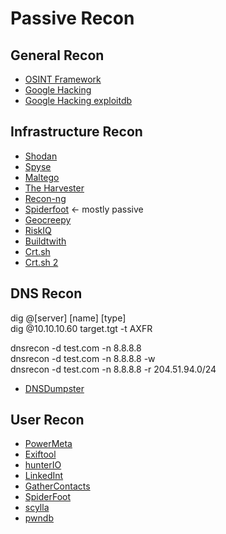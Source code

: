 # Passive Recon

## General Recon
* [OSINT Framework](https://osintframework.com/)
* [Google Hacking](https://en.wikipedia.org/wiki/Google_hacking)
* [Google Hacking exploitdb](https://www.exploit-db.com/google-hacking-database)

## Infrastructure Recon
* [Shodan](https://www.shodan.io/)
* [Spyse](https://spyse.com/)
* [Maltego](https://www.maltego.com/?utm_source=paterva.com&utm_medium=referral&utm_campaign=301)
* [The Harvester](https://github.com/laramies/theHarvester)
* [Recon-ng](https://github.com/lanmaster53/recon-ng)
* [Spiderfoot](https://www.spiderfoot.net) <- mostly passive
* [Geocreepy](https://www.geocreepy.com/)
* [RiskIQ](https://community.riskiq.com/home)
* [Buildtwith](https://builtwith.com/)
* [Crt.sh](https://github.com/tdubs/crt.sh)
* [Crt.sh 2](https://crt.sh/)

## DNS Recon
dig @[server] [name] [type]  
dig @10.10.10.60 target.tgt -t AXFR  

dnsrecon -d test.com -n 8.8.8.8  
dnsrecon -d test.com -n 8.8.8.8 -w  
dnsrecon -d test.com -n 8.8.8.8 -r 204.51.94.0/24  


* [DNSDumpster](https://dnsdumpster.com/)

## User Recon
* [PowerMeta](https://github.com/dafthack/PowerMeta)
* [Exiftool](https://exiftool.org/)
* [hunterIO](https://hunter.io/)
* [LinkedInt](https://github.com/vysecurity/LinkedInt)
* [GatherContacts](https://github.com/clr2of8/GatherContacts)
* [SpiderFoot](https://github.com/smicallef/spiderfoot)
* [scylla](https://scylla.so/)
* [pwndb](https://pwndb2am4tzkvold.onion.ws/)